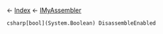 ← [Index](Api-Index) ← [IMyAssembler](Sandbox.ModAPI.Ingame.IMyAssembler)

```csharp[bool](System.Boolean) DisassembleEnabled```